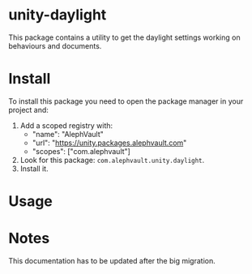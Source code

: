 # unity-daylight
This package contains a utility to get the daylight settings working on behaviours and documents.

# Install
To install this package you need to open the package manager in your project and:

1. Add a scoped registry with:
    - "name": "AlephVault"
    - "url": "https://unity.packages.alephvault.com"
    - "scopes": ["com.alephvault"]
2. Look for this package: `com.alephvault.unity.daylight`.
3. Install it.

# Usage

# Notes
This documentation has to be updated after the big migration.
